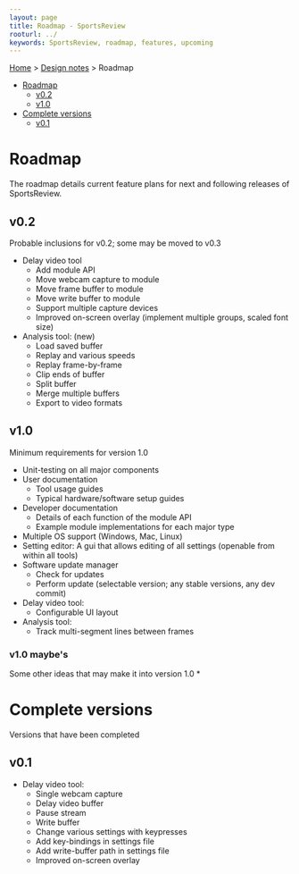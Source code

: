 ```yaml
---
layout: page
title: Roadmap - SportsReview
rooturl: ../
keywords: SportsReview, roadmap, features, upcoming
---
```


[Home](../) > [Design notes](./) > Roadmap

<div class="toc"><ul>
<li><a href="#roadmap">Roadmap</a><ul>
    <li><a href="#v02">v0.2</a></li>
    <li><a href="#v10">v1.0</a></li>
</ul></li>
<li><a href="#complete-versions">Complete versions</a><ul>
    <li><a href="#v01">v0.1</a></li>
</ul></li>
</ul></div>

# Roadmap
The roadmap details current feature plans for next and following releases of SportsReview. 
	
## v0.2
Probable inclusions for v0.2; some may be moved to v0.3

* Delay video tool
	* Add module API
	* Move webcam capture to module
	* Move frame buffer to module
	* Move write buffer to module
	* Support multiple capture devices
	* Improved on-screen overlay (implement multiple groups, scaled font size)
* Analysis tool: (new)
	* Load saved buffer
	* Replay and various speeds
	* Replay frame-by-frame
	* Clip ends of buffer
	* Split buffer
	* Merge multiple buffers
	* Export to video formats

## v1.0
Minimum requirements for version 1.0

* Unit-testing on all major components
* User documentation
	* Tool usage guides
	* Typical hardware/software setup guides
* Developer documentation
	* Details of each function of the module API
	* Example module implementations for each major type
* Multiple OS support (Windows, Mac, Linux)
* Setting editor: A gui that allows editing of all settings (openable from within all tools)
* Software update manager
	* Check for updates
	* Perform update (selectable version; any stable versions, any dev commit)
* Delay video tool:
	* Configurable UI layout
* Analysis tool:
	* Track multi-segment lines between frames

### v1.0 maybe's
Some other ideas that may make it into version 1.0
* 

# Complete versions
Versions that have been completed

## v0.1
* Delay video tool:
	* Single webcam capture
	* Delay video buffer
	* Pause stream
	* Write buffer
	* Change various settings with keypresses
	* Add key-bindings in settings file
	* Add write-buffer path in settings file
	* Improved on-screen overlay
